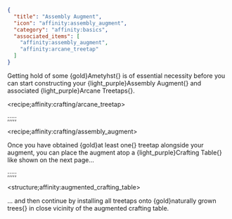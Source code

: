 ```json
{
  "title": "Assembly Augment",
  "icon": "affinity:assembly_augment",
  "category": "affinity:basics",
  "associated_items": [
    "affinity:assembly_augment",
    "affinity:arcane_treetap"
  ]
}
```

Getting hold of some {gold}Ametyhst{} is of essential necessity before you can start constructing your {light_purple}Assembly 
Augment{} and associated {light_purple}Arcane Treetaps{}.

<recipe;affinity:crafting/arcane_treetap>

;;;;;

<recipe;affinity:crafting/assembly_augment>

Once you have obtained {gold}at least one{} treetap alongside your augment, you can place the augment atop a 
{light_purple}Crafting Table{} like shown on the next page...


;;;;;

<structure;affinity:augmented_crafting_table>

... and then continue by installing all treetaps onto {gold}naturally grown trees{} in close vicinity of the augmented
crafting table.